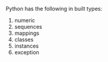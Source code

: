 Python has the following in built types:
1. numeric
2. sequences
3. mappings
4. classes
5. instances
6. exception